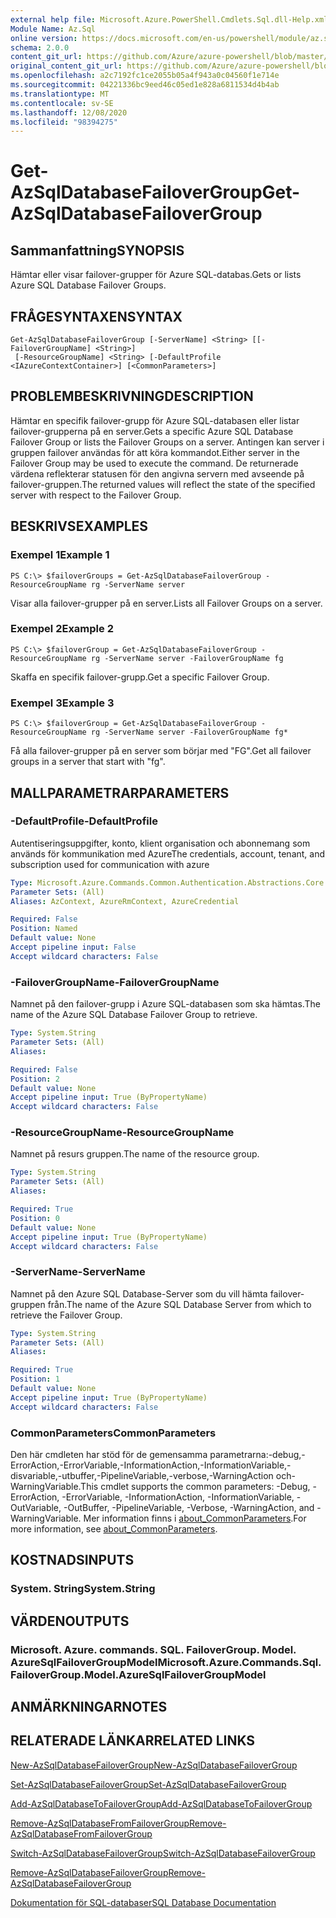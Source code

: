 ```yaml
---
external help file: Microsoft.Azure.PowerShell.Cmdlets.Sql.dll-Help.xml
Module Name: Az.Sql
online version: https://docs.microsoft.com/en-us/powershell/module/az.sql/get-azsqldatabasefailovergroup
schema: 2.0.0
content_git_url: https://github.com/Azure/azure-powershell/blob/master/src/Sql/Sql/help/Get-AzSqlDatabaseFailoverGroup.md
original_content_git_url: https://github.com/Azure/azure-powershell/blob/master/src/Sql/Sql/help/Get-AzSqlDatabaseFailoverGroup.md
ms.openlocfilehash: a2c7192fc1ce2055b05a4f943a0c04560f1e714e
ms.sourcegitcommit: 04221336bc9eed46c05ed1e828a6811534d4b4ab
ms.translationtype: MT
ms.contentlocale: sv-SE
ms.lasthandoff: 12/08/2020
ms.locfileid: "98394275"
---
```

# <span data-ttu-id="c8654-101">Get-AzSqlDatabaseFailoverGroup</span><span class="sxs-lookup"><span data-stu-id="c8654-101">Get-AzSqlDatabaseFailoverGroup</span></span>

## <span data-ttu-id="c8654-102">Sammanfattning</span><span class="sxs-lookup"><span data-stu-id="c8654-102">SYNOPSIS</span></span>
<span data-ttu-id="c8654-103">Hämtar eller visar failover-grupper för Azure SQL-databas.</span><span class="sxs-lookup"><span data-stu-id="c8654-103">Gets or lists Azure SQL Database Failover Groups.</span></span>

## <span data-ttu-id="c8654-104">FRÅGESYNTAXEN</span><span class="sxs-lookup"><span data-stu-id="c8654-104">SYNTAX</span></span>

```
Get-AzSqlDatabaseFailoverGroup [-ServerName] <String> [[-FailoverGroupName] <String>]
 [-ResourceGroupName] <String> [-DefaultProfile <IAzureContextContainer>] [<CommonParameters>]
```

## <span data-ttu-id="c8654-105">PROBLEMBESKRIVNING</span><span class="sxs-lookup"><span data-stu-id="c8654-105">DESCRIPTION</span></span>
<span data-ttu-id="c8654-106">Hämtar en specifik failover-grupp för Azure SQL-databasen eller listar failover-grupperna på en server.</span><span class="sxs-lookup"><span data-stu-id="c8654-106">Gets a specific Azure SQL Database Failover Group or lists the Failover Groups on a server.</span></span>
<span data-ttu-id="c8654-107">Antingen kan server i gruppen failover användas för att köra kommandot.</span><span class="sxs-lookup"><span data-stu-id="c8654-107">Either server in the Failover Group may be used to execute the command.</span></span> <span data-ttu-id="c8654-108">De returnerade värdena reflekterar statusen för den angivna servern med avseende på failover-gruppen.</span><span class="sxs-lookup"><span data-stu-id="c8654-108">The returned values will reflect the state of the specified server with respect to the Failover Group.</span></span>

## <span data-ttu-id="c8654-109">BESKRIVS</span><span class="sxs-lookup"><span data-stu-id="c8654-109">EXAMPLES</span></span>

### <span data-ttu-id="c8654-110">Exempel 1</span><span class="sxs-lookup"><span data-stu-id="c8654-110">Example 1</span></span>
```
PS C:\> $failoverGroups = Get-AzSqlDatabaseFailoverGroup -ResourceGroupName rg -ServerName server
```

<span data-ttu-id="c8654-111">Visar alla failover-grupper på en server.</span><span class="sxs-lookup"><span data-stu-id="c8654-111">Lists all Failover Groups on a server.</span></span>

### <span data-ttu-id="c8654-112">Exempel 2</span><span class="sxs-lookup"><span data-stu-id="c8654-112">Example 2</span></span>
```
PS C:\> $failoverGroup = Get-AzSqlDatabaseFailoverGroup -ResourceGroupName rg -ServerName server -FailoverGroupName fg
```

<span data-ttu-id="c8654-113">Skaffa en specifik failover-grupp.</span><span class="sxs-lookup"><span data-stu-id="c8654-113">Get a specific Failover Group.</span></span>

### <span data-ttu-id="c8654-114">Exempel 3</span><span class="sxs-lookup"><span data-stu-id="c8654-114">Example 3</span></span>
```
PS C:\> $failoverGroup = Get-AzSqlDatabaseFailoverGroup -ResourceGroupName rg -ServerName server -FailoverGroupName fg*
```

<span data-ttu-id="c8654-115">Få alla failover-grupper på en server som börjar med "FG".</span><span class="sxs-lookup"><span data-stu-id="c8654-115">Get all failover groups in a server that start with "fg".</span></span>

## <span data-ttu-id="c8654-116">MALLPARAMETRAR</span><span class="sxs-lookup"><span data-stu-id="c8654-116">PARAMETERS</span></span>

### <span data-ttu-id="c8654-117">-DefaultProfile</span><span class="sxs-lookup"><span data-stu-id="c8654-117">-DefaultProfile</span></span>
<span data-ttu-id="c8654-118">Autentiseringsuppgifter, konto, klient organisation och abonnemang som används för kommunikation med Azure</span><span class="sxs-lookup"><span data-stu-id="c8654-118">The credentials, account, tenant, and subscription used for communication with azure</span></span>

```yaml
Type: Microsoft.Azure.Commands.Common.Authentication.Abstractions.Core.IAzureContextContainer
Parameter Sets: (All)
Aliases: AzContext, AzureRmContext, AzureCredential

Required: False
Position: Named
Default value: None
Accept pipeline input: False
Accept wildcard characters: False
```

### <span data-ttu-id="c8654-119">-FailoverGroupName</span><span class="sxs-lookup"><span data-stu-id="c8654-119">-FailoverGroupName</span></span>
<span data-ttu-id="c8654-120">Namnet på den failover-grupp i Azure SQL-databasen som ska hämtas.</span><span class="sxs-lookup"><span data-stu-id="c8654-120">The name of the Azure SQL Database Failover Group to retrieve.</span></span>

```yaml
Type: System.String
Parameter Sets: (All)
Aliases:

Required: False
Position: 2
Default value: None
Accept pipeline input: True (ByPropertyName)
Accept wildcard characters: False
```

### <span data-ttu-id="c8654-121">-ResourceGroupName</span><span class="sxs-lookup"><span data-stu-id="c8654-121">-ResourceGroupName</span></span>
<span data-ttu-id="c8654-122">Namnet på resurs gruppen.</span><span class="sxs-lookup"><span data-stu-id="c8654-122">The name of the resource group.</span></span>

```yaml
Type: System.String
Parameter Sets: (All)
Aliases:

Required: True
Position: 0
Default value: None
Accept pipeline input: True (ByPropertyName)
Accept wildcard characters: False
```

### <span data-ttu-id="c8654-123">-ServerName</span><span class="sxs-lookup"><span data-stu-id="c8654-123">-ServerName</span></span>
<span data-ttu-id="c8654-124">Namnet på den Azure SQL Database-Server som du vill hämta failover-gruppen från.</span><span class="sxs-lookup"><span data-stu-id="c8654-124">The name of the Azure SQL Database Server from which to retrieve the Failover Group.</span></span>

```yaml
Type: System.String
Parameter Sets: (All)
Aliases:

Required: True
Position: 1
Default value: None
Accept pipeline input: True (ByPropertyName)
Accept wildcard characters: False
```

### <span data-ttu-id="c8654-125">CommonParameters</span><span class="sxs-lookup"><span data-stu-id="c8654-125">CommonParameters</span></span>
<span data-ttu-id="c8654-126">Den här cmdleten har stöd för de gemensamma parametrarna:-debug,-ErrorAction,-ErrorVariable,-InformationAction,-InformationVariable,-disvariable,-utbuffer,-PipelineVariable,-verbose,-WarningAction och-WarningVariable.</span><span class="sxs-lookup"><span data-stu-id="c8654-126">This cmdlet supports the common parameters: -Debug, -ErrorAction, -ErrorVariable, -InformationAction, -InformationVariable, -OutVariable, -OutBuffer, -PipelineVariable, -Verbose, -WarningAction, and -WarningVariable.</span></span> <span data-ttu-id="c8654-127">Mer information finns i [about_CommonParameters](http://go.microsoft.com/fwlink/?LinkID=113216).</span><span class="sxs-lookup"><span data-stu-id="c8654-127">For more information, see [about_CommonParameters](http://go.microsoft.com/fwlink/?LinkID=113216).</span></span>

## <span data-ttu-id="c8654-128">KOSTNADS</span><span class="sxs-lookup"><span data-stu-id="c8654-128">INPUTS</span></span>

### <span data-ttu-id="c8654-129">System. String</span><span class="sxs-lookup"><span data-stu-id="c8654-129">System.String</span></span>

## <span data-ttu-id="c8654-130">VÄRDEN</span><span class="sxs-lookup"><span data-stu-id="c8654-130">OUTPUTS</span></span>

### <span data-ttu-id="c8654-131">Microsoft. Azure. commands. SQL. FailoverGroup. Model. AzureSqlFailoverGroupModel</span><span class="sxs-lookup"><span data-stu-id="c8654-131">Microsoft.Azure.Commands.Sql.FailoverGroup.Model.AzureSqlFailoverGroupModel</span></span>

## <span data-ttu-id="c8654-132">ANMÄRKNINGAR</span><span class="sxs-lookup"><span data-stu-id="c8654-132">NOTES</span></span>

## <span data-ttu-id="c8654-133">RELATERADE LÄNKAR</span><span class="sxs-lookup"><span data-stu-id="c8654-133">RELATED LINKS</span></span>

[<span data-ttu-id="c8654-134">New-AzSqlDatabaseFailoverGroup</span><span class="sxs-lookup"><span data-stu-id="c8654-134">New-AzSqlDatabaseFailoverGroup</span></span>](./New-AzSqlDatabaseFailoverGroup.md)

[<span data-ttu-id="c8654-135">Set-AzSqlDatabaseFailoverGroup</span><span class="sxs-lookup"><span data-stu-id="c8654-135">Set-AzSqlDatabaseFailoverGroup</span></span>](./Set-AzSqlDatabaseFailoverGroup.md)

[<span data-ttu-id="c8654-136">Add-AzSqlDatabaseToFailoverGroup</span><span class="sxs-lookup"><span data-stu-id="c8654-136">Add-AzSqlDatabaseToFailoverGroup</span></span>](./Add-AzSqlDatabaseToFailoverGroup.md)

[<span data-ttu-id="c8654-137">Remove-AzSqlDatabaseFromFailoverGroup</span><span class="sxs-lookup"><span data-stu-id="c8654-137">Remove-AzSqlDatabaseFromFailoverGroup</span></span>](./Remove-AzSqlDatabaseFromFailoverGroup.md)

[<span data-ttu-id="c8654-138">Switch-AzSqlDatabaseFailoverGroup</span><span class="sxs-lookup"><span data-stu-id="c8654-138">Switch-AzSqlDatabaseFailoverGroup</span></span>](./Switch-AzSqlDatabaseFailoverGroup.md)

[<span data-ttu-id="c8654-139">Remove-AzSqlDatabaseFailoverGroup</span><span class="sxs-lookup"><span data-stu-id="c8654-139">Remove-AzSqlDatabaseFailoverGroup</span></span>](./Remove-AzSqlDatabaseFailoverGroup.md)

[<span data-ttu-id="c8654-140">Dokumentation för SQL-databaser</span><span class="sxs-lookup"><span data-stu-id="c8654-140">SQL Database Documentation</span></span>](https://docs.microsoft.com/azure/sql-database/)
